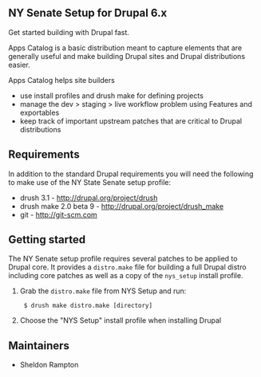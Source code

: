 NY Senate Setup for Drupal 6.x
------------------------------
Get started building with Drupal fast.

Apps Catalog is a basic distribution meant to capture elements that are generally
useful and make building Drupal sites and Drupal distributions easier.

Apps Catalog helps site builders

- use install profiles and drush make for defining projects
- manage the dev > staging > live workflow problem using Features and
  exportables
- keep track of important upstream patches that are critical to Drupal
  distributions


Requirements
------------
In addition to the standard Drupal requirements you will need the following to
make use of the NY State Senate setup profile:

- drush 3.1 - http://drupal.org/project/drush
- drush make 2.0 beta 9 - http://drupal.org/project/drush_make
- git - http://git-scm.com


Getting started
---------------
The NY Senate setup profile requires several patches to be applied to Drupal core. It
provides a `distro.make` file for building a full Drupal distro including core
patches as well as a copy of the `nys_setup` install profile.

1. Grab the `distro.make` file from NYS Setup and run:

        $ drush make distro.make [directory]

2. Choose the "NYS Setup" install profile when installing Drupal


Maintainers
-----------
- Sheldon Rampton


[1]: http://drupalcode.org/project/drush_make.git/blob_plain/refs/heads/6.x-2.x:/README.txt
